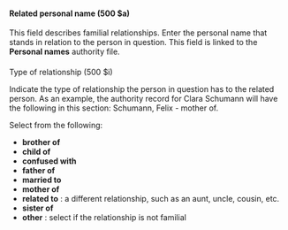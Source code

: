 #### Related personal name (500 $a)

This field describes familial relationships. Enter the personal name that stands in relation to the person in question. This field is linked to the **Personal names** authority file.

####
Type of relationship (500 $i)

Indicate the type of relationship the person in question has to the related person. As an example, the authority record for Clara Schumann will have the following in this section: Schumann, Felix - mother of.

Select from the following:

- **brother of**
- **child of**
- **confused with**
- **father of**
- **married to**
- **mother of**
- **related to** : a different relationship, such as an aunt, uncle, cousin, etc.
- **sister of**
- **other** : select if the relationship is not familial
